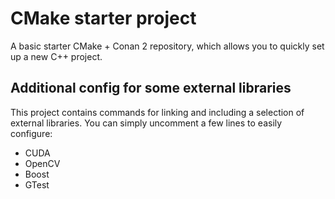 # CMake starter project
A basic starter CMake + Conan 2 repository, which allows you to quickly set up a new C++ project. 
## Additional config for some external libraries
This project contains commands for linking and including a selection of external libraries. You can simply uncomment a few lines to easily configure:
- CUDA
- OpenCV
- Boost
- GTest

